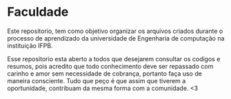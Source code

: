 # Faculdade

Este repositorio, tem como objetivo organizar os arquivos criados durante o processo de aprendizado da universidade de Engenharia de computação na instituição IFPB. 

Esse repositorio esta aberto a todos que desejarem consultar os codigos e resumos, pois acredito que todo conhecimento deve ser repassado com carinho e amor sem necessidade de cobrança, portanto faça uso de maneira consciente. Tudo que peço é que assim que tiverem a oportunidade, contribuam da mesma forma com a comunidade. <3

